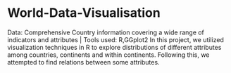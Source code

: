 # World-Data-Visualisation
Data: Comprehensive Country information covering a wide range of indicators and attributes | Tools used: R,GGplot2
In this project, we utilized visualization techniques in R  to explore distributions of  different attributes among countries, continents and within continents. Following this, we attempted to find relations between some attributes.
